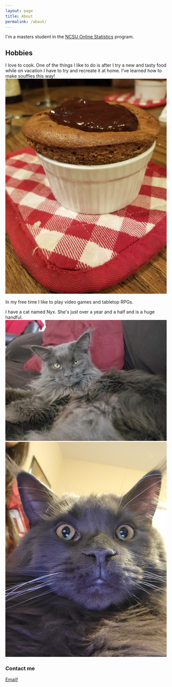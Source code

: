 ```yaml
---
layout: page
title: About
permalink: /about/
---
```


I'm a masters student in the [NCSU Online Statistics](https://online-distance.ncsu.edu/program/master-of-statistics/) program. 

## Hobbies

I love to cook. One of the things I like to do is after I try a new and tasty food while on vacation I have to try and recreate it at home. I've learned how to make souffles this way!
![souffle](https://github.com/kedumas/kedumas.github.io/blob/master/images/Choc%20Souffle.jpg)

In my free time I like to play video games and tabletop RPGs.

I have a cat named Nyx. She's just over a year and a half and is a huge handful.
![Nyx1](https://github.com/kedumas/kedumas.github.io/blob/master/images/Nyx.jpg)
![Nyx2](https://github.com/kedumas/kedumas.github.io/blob/master/images/Derp_Nyx.jpg)

### Contact me

[Email!](mailto:kedumas@ncsu.edu)
